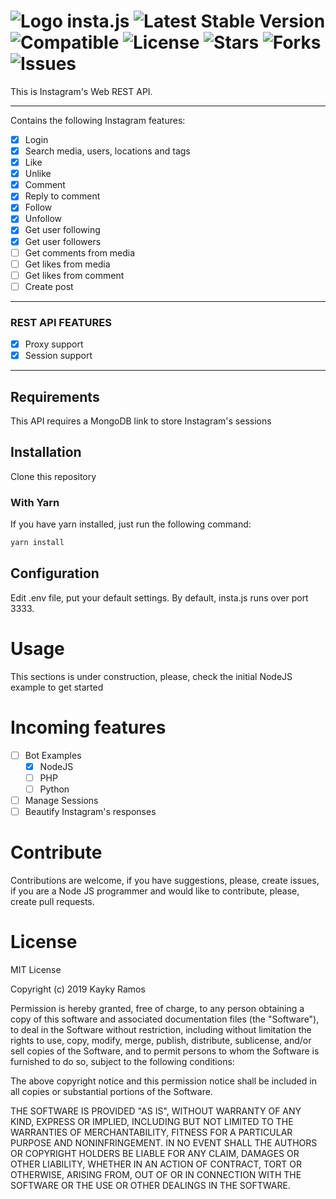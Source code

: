 # ![Logo](https://raw.githubusercontent.com/kaykyr/insta.js/master/assets/instagram.png) insta.js ![Latest Stable Version](https://img.shields.io/badge/stable-v1.0.2-blue.svg) ![Compatible](https://img.shields.io/badge/nodejs-10.16.0-green.svg) ![License](https://img.shields.io/github/license/kaykyr/insta.js.svg) ![Stars](https://img.shields.io/github/stars/kaykyr/insta.js.svg) ![Forks](https://img.shields.io/github/forks/kaykyr/insta.js.svg) ![Issues](https://img.shields.io/github/issues/kaykyr/insta.js.svg)

This is Instagram's Web REST API.

----------
Contains the following Instagram features:

- [x] Login
- [x] Search media, users, locations and tags
- [x] Like
- [x] Unlike
- [x] Comment
- [x] Reply to comment
- [x] Follow
- [x] Unfollow
- [x] Get user following
- [x] Get user followers
- [ ] Get comments from media
- [ ] Get likes from media
- [ ] Get likes from comment
- [ ] Create post
----------
### REST API FEATURES
- [x] Proxy support
- [x] Session support
----------
## Requirements
This API requires a MongoDB link to store Instagram's sessions

## Installation
Clone this repository

### With Yarn

If you have yarn installed, just run the following command:
```sh
yarn install
```

## Configuration
Edit .env file, put your default settings.
By default, insta.js runs over port 3333.

# Usage
This sections is under construction, please, check the initial NodeJS example to get started

# Incoming features
- [ ] Bot Examples
    - [x] NodeJS
    - [ ] PHP
    - [ ] Python
- [ ] Manage Sessions
- [ ] Beautify Instagram's responses

# Contribute
Contributions are welcome, if you have suggestions, please, create issues, if you are a Node JS programmer and would like to contribute, please, create pull requests.

# License
MIT License

Copyright (c) 2019 Kayky Ramos

Permission is hereby granted, free of charge, to any person obtaining a copy
of this software and associated documentation files (the "Software"), to deal
in the Software without restriction, including without limitation the rights
to use, copy, modify, merge, publish, distribute, sublicense, and/or sell
copies of the Software, and to permit persons to whom the Software is
furnished to do so, subject to the following conditions:

The above copyright notice and this permission notice shall be included in all
copies or substantial portions of the Software.

THE SOFTWARE IS PROVIDED "AS IS", WITHOUT WARRANTY OF ANY KIND, EXPRESS OR
IMPLIED, INCLUDING BUT NOT LIMITED TO THE WARRANTIES OF MERCHANTABILITY,
FITNESS FOR A PARTICULAR PURPOSE AND NONINFRINGEMENT. IN NO EVENT SHALL THE
AUTHORS OR COPYRIGHT HOLDERS BE LIABLE FOR ANY CLAIM, DAMAGES OR OTHER
LIABILITY, WHETHER IN AN ACTION OF CONTRACT, TORT OR OTHERWISE, ARISING FROM,
OUT OF OR IN CONNECTION WITH THE SOFTWARE OR THE USE OR OTHER DEALINGS IN THE
SOFTWARE.